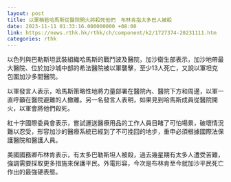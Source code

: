 ```yaml
---
layout: post
title: 以軍稱若哈馬斯從醫院開火將殺死他們　布林肯指太多巴人被殺
date: 2023-11-11 01:33:16.000000000 +08:00
link: https://news.rthk.hk/rthk/ch/component/k2/1727374-20231111.htm
categories: rthk
---
```


以色列與巴勒斯坦武裝組織哈馬斯的戰鬥波及醫院，加沙衛生部表示，加沙地帶最大醫院、位於加沙城中部的希法醫院被以軍襲擊，至少13人死亡，又說以軍坦克包圍加沙多間醫院。

以軍發言人表示，哈馬斯策略性地將力量部署在醫院內、醫院下方和周邊，以軍一直呼籲在醫院避難的人撤離。另一名發言人表明，如果見到哈馬斯成員從醫院開火，以軍會將他們殺死。

紅十字國際委員會表示，嘗試運送醫療用品的工作人員目睹了可怕場景，破壞情況難以忍受，形容加沙的醫療系統已經到了不可挽回的地步，重申必須根據國際法保護醫院和醫護人員。

美國國務卿布林肯表示，有太多巴勒斯坦人被殺，過去幾星期有太多人遭受苦難，強調需要採取更多措施來保護平民。外電形容，今次是布林肯至今就加沙平民死亡作出的最強硬表態。
